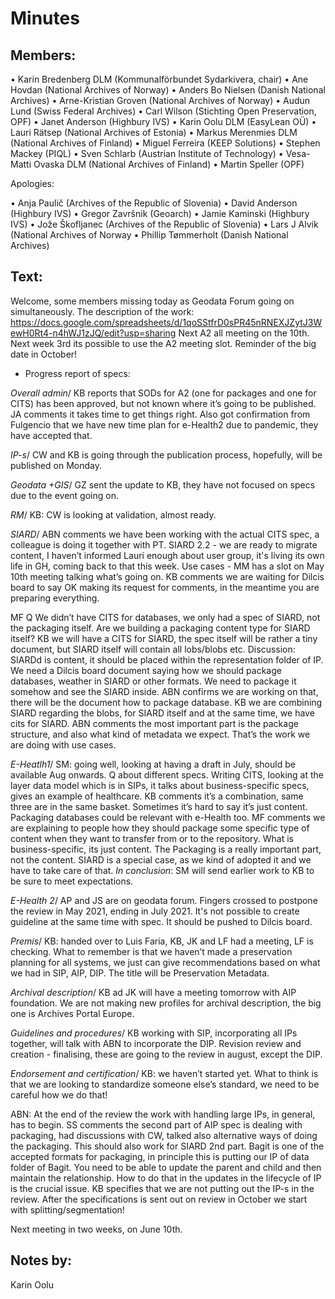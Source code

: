 # Minutes

## Members:

•	Karin Bredenberg DLM (Kommunalförbundet Sydarkivera, chair)
•	Ane Hovdan (National Archives of Norway)
•	Anders Bo Nielsen (Danish National Archives)
•	Arne-Kristian Groven (National Archives of Norway) 
•	Audun Lund (Swiss Federal Archives)
•	Carl Wilson (Stichting Open Preservation, OPF)
•	Janet Anderson (Highbury IVS) 
•	Karin Oolu DLM (EasyLean OÜ)
•	Lauri Rätsep (National Archives of Estonia) 
•	Markus Merenmies DLM (National Archives of Finland)
•	Miguel Ferreira (KEEP Solutions)
•	Stephen Mackey (PIQL)
•	Sven Schlarb (Austrian Institute of Technology)
•	Vesa-Matti Ovaska DLM (National Archives of Finland)
•	Martin Speller (OPF) 

Apologies: 

•	Anja Paulič (Archives of the Republic of Slovenia) 
•	David Anderson (Highbury IVS)
•	Gregor Završnik (Geoarch)
•	Jamie Kaminski (Highbury IVS)
•	Jože Škofljanec (Archives of the Republic of Slovenia)
•	Lars J Alvik (National Archives of Norway 
•	Phillip Tømmerholt (Danish National Archives)

## Text: 

Welcome, some members missing today as Geodata Forum going on simultaneously. 
The description of the work: https://docs.google.com/spreadsheets/d/1qoSStfrD0sPR45nRNEXJZytJ3WewH0Rt4-n4hWJ1zJQ/edit?usp=sharing 
Next A2 all meeting on the 10th. Next week 3rd its possible to use the A2 meeting slot.
Reminder of the big date in October!

-	Progress report of specs:

*Overall admin*/ KB reports that SODs for A2 (one for packages and one for CITS) has been approved, but not known where it’s going to be published. JA comments it takes time to get things right. Also got confirmation from Fulgencio that we have new time plan for e-Health2 due to pandemic, they have accepted that.  

*IP-s*/ CW and KB is going through the publication process, hopefully, will be published on Monday.  

*Geodata +GIS*/ GZ sent the update to KB, they have not focused on specs due to the event going on. 

*RM*/ KB: CW is looking at validation, almost ready. 

*SIARD*/ ABN comments we have been working with the actual CITS spec, a colleague is doing it together with PT. SIARD 2.2 - we are ready to migrate content, I haven’t informed Lauri enough about user group, it's living its own life in GH, coming back to that this week. Use cases - MM has a slot on May 10th meeting talking what’s going on. KB comments we are waiting for Dilcis board to say OK making its request for comments, in the meantime you are preparing everything. 

MF Q We didn’t have CITS for databases, we only had a spec of SIARD, not the packaging itself. Are we building a packaging content type for SIARD itself? KB we will have a CITS for SIARD, the spec itself will be rather a tiny document, but SIARD itself will contain all lobs/blobs etc. Discussion: SIARDd is content, it should be placed within the representation folder of IP. We need a Dilcis board document saying how we should package databases, weather in SIARD or other formats. We need to package it somehow and see the SIARD inside. ABN confirms we are working on that, there will be the document how to package database. KB we are combining SIARD regarding the blobs, for SIARD itself and at the same time, we have cits for SIARD. ABN comments the most important part is the package structure, and also what kind of metadata we expect. That’s the work we are doing with use cases. 

*E-Heatlh1*/ SM: going well, looking at having a draft in July, should be available Aug onwards. Q about different specs. Writing CITS, looking at the layer data model which is in SIPs, it talks about business-specific specs, gives an example of healthcare. KB comments it’s a combination, same three are in the same basket. Sometimes it’s hard to say it’s just content. Packaging databases could be relevant with e-Health too. MF comments we are explaining to people how they should package some specific type of content when they want to transfer from or to the repository. What is business-specific, its just content. The Packaging is a really important part, not the content. SIARD is a special case, as we kind of adopted it and we have to take care of that. *In conclusion*: SM will send earlier work to KB to be sure to meet expectations. 

*E-Health 2*/ AP and JS are on geodata forum. Fingers crossed to postpone the review in May 2021, ending in July 2021. It's not possible to create guideline at the same time with spec. It should be pushed to Dilcis board. 

*Premis*/ KB: handed over to Luis Faria, KB, JK and LF had a meeting, LF is checking. What to remember is that we haven’t made a preservation planning for all systems, we just can give recommendations based on what we had in SIP, AIP, DIP. The title will be Preservation Metadata. 

*Archival description*/ KB ad JK will have a meeting tomorrow with AIP foundation. We are not making new profiles for archival description, the big one is Archives Portal Europe. 

*Guidelines and procedures*/ KB working with SIP, incorporating all IPs together, will talk with ABN to incorporate the DIP. Revision review and creation - finalising, these are going to the review in august, except the DIP. 

*Endorsement and certification*/ KB: we haven’t started yet. What to think is that we are looking to standardize someone else’s standard, we need to be careful how we do that! 

ABN: At the end of the review the work with handling large IPs, in general, has to begin. SS comments the second part of AIP spec is dealing with packaging, had discussions with CW, talked also alternative ways of doing the packaging. This should also work for SIARD 2nd part. Bagit is one of the accepted formats for packaging, in principle this is putting our IP of data folder of Bagit. You need to be able to update the parent and child and then maintain the relationship. How to do that in the updates in the lifecycle of IP is the crucial issue. KB specifies that we are not putting out the IP-s in the review. After the specifications is sent out on review in October we start with splitting/segmentation! 

Next meeting in two weeks, on June 10th.

## Notes by: 

Karin Oolu
